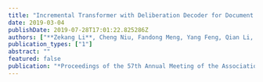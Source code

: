 ```yaml
---
title: "Incremental Transformer with Deliberation Decoder for Document Grounded Conversations"
date: 2019-03-04
publishDate: 2019-07-28T17:01:22.825286Z
authors: ["**Zekang Li**, Cheng Niu, Fandong Meng, Yang Feng, Qian Li, Jie Zhou"]
publication_types: ["1"]
abstract: ""
featured: false
publication: "*Proceedings of the 57th Annual Meeting of the Association for Computational Linguistics (Volume 1: Long Papers)*"
---
```


